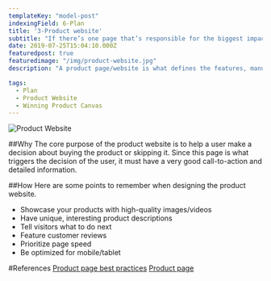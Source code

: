 ```yaml
---
templateKey: "model-post"
indexingField: 6-Plan
title: '3-Product website'
subtitle: "If there’s one page that’s responsible for the biggest impact on a business, it’s the product page"
date: 2019-07-25T15:04:10.000Z
featuredpost: true
featuredimage: "/img/product-website.jpg"
description: "A product page/website is what defines the features, manufacturer, uses and a lot more, about a certain product, in e-commerce. It is a page on an e-commerce website that defines a product in its entirety. This allows the users to look deeply into what a product offers and how it will benefit them once they buy it."

tags:
  - Plan
  - Product Website
  - Winning Product Canvas
---
```


![Product Website](/img/product-website.jpg)

##Why
The core purpose of the product website is to help a user make a decision about buying the product or skipping it. Since this page is what triggers the decision of the user, it must have a very good call-to-action and detailed information.

##How
Here are some points to remember when designing the product website. 
- Showcase your products with high-quality images/videos
- Have unique, interesting product descriptions
- Tell visitors what to do next
- Feature customer reviews
- Prioritize page speed
- Be optimized for mobile/tablet

#References
[Product page best practices](https://www.shivarweb.com/13328/product-page-best-practices/)
[Product page](https://www.omniconvert.com/what-is/product-page/)
